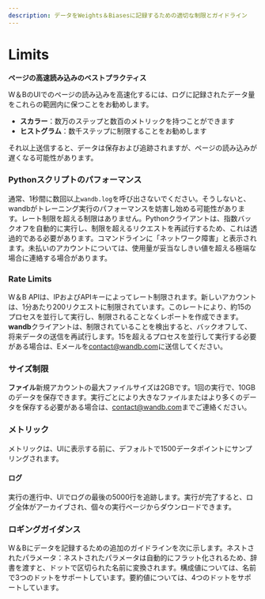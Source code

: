 ```yaml
---
description: データをWeights＆Biasesに記録するための適切な制限とガイドライン
---
```


# Limits

**ページの高速読み込みのベストプラクティス**

W＆BのUIでのページの読み込みを高速化するには、ログに記録されたデータ量をこれらの範囲内に保つことをお勧めします。

* **スカラー**：数万のステップと数百のメトリックを持つことができます
* **ヒストグラム**：数千ステップに制限することをお勧めします

それ以上送信すると、データは保存および追跡されますが、ページの読み込みが遅くなる可能性があります。

### Pythonスクリプトのパフォーマンス

通常、1秒間に数回以上`wandb.log`を呼び出さないでください。そうしないと、wandbがトレーニング実行のパフォーマンスを妨害し始める可能性があります。レート制限を超える制限はありません。Pythonクライアントは、指数バックオフを自動的に実行し、制限を超えるリクエストを再試行するため、これは透過的である必要があります。コマンドラインに「ネットワーク障害」と表示されます。未払いのアカウントについては、使用量が妥当なしきい値を超える極端な場合に連絡する場合があります。

### Rate Limits

W＆B APIは、IPおよびAPIキーによってレート制限されます。新しいアカウントは、1分あたり200リクエストに制限されています。このレートにより、約15のプロセスを並行して実行し、制限されることなくレポートを作成できます。**wandb**クライアントは、制限されていることを検出すると、バックオフして、将来データの送信を再試行します。15を超えるプロセスを並行して実行する必要がある場合は、Eメールを[contact@wandb.com](mailto:contact@wandb.com)に送信してください。

### サイズ制限

**ファイル**新規アカウントの最大ファイルサイズは2GBです。1回の実行で、10GBのデータを保存できます。実行ごとにより大きなファイルまたはより多くのデータを保存する必要がある場合は、[contact@wandb.com](mailto:contact@wandb.com)までご連絡ください。

### メトリック

メトリックは、UIに表示する前に、デフォルトで1500データポイントにサンプリングされます。

#### ログ

実行の進行中、UIでログの最後の5000行を追跡します。実行が完了すると、ログ全体がアーカイブされ、個々の実行ページからダウンロードできます。

### ロギングガイダンス

W＆Bにデータを記録するための追加のガイドラインを次に示します。ネストされたパラメータ：ネストされたパラメータは自動的にフラット化されるため、辞書を渡すと、ドットで区切られた名前に変換されます。構成値については、名前で3つのドットをサポートしています。要約値については、4つのドットをサポートしています。

